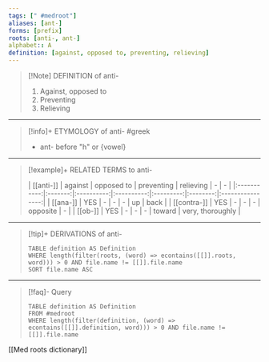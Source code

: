 ```yaml
---
tags: [" #medroot"]
aliases: [ant-]
forms: [prefix]
roots: [anti-, ant-]
alphabet:: A
definition: [against, opposed to, preventing, relieving]
---
```

>[!Note] DEFINITION of anti-
>1. Against, opposed to
>2. Preventing
>3. Relieving
_____
>[!info]+ ETYMOLOGY of anti-
>#greek
>- ant- before "h" or {vowel}
_____
>[!example]+ RELATED TERMS to anti-
>
>|  [[anti-]]  | against | opposed to | preventing | relieving |    -     |        -         |
|:-----------:|:-------:|:----------:|:----------:|:---------:|:--------:|:----------------:|
|  [[ana-]]   |   YES   |     -      |     -      |     -     |    up    |       back       |
| [[contra-]] |   YES   |     -      |     -      |     -     | opposite |        -         |
|   [[ob-]]   |   YES   |     -      |     -      |     -     |  toward  | very, thoroughly |
_____
>[!tip]+ DERIVATIONS of anti-
>```dataview
>TABLE definition AS Definition 
>WHERE length(filter(roots, (word) => econtains([[]].roots, word))) > 0 AND file.name != [[]].file.name
>SORT file.name ASC
>```
_____
>[!faq]- Query
>
>```dataview
>TABLE definition AS Definition
>FROM #medroot
>WHERE length(filter(definition, (word) => econtains([[]].definition, word))) > 0 AND file.name != [[]].file.name
>```

[[Med roots dictionary]]